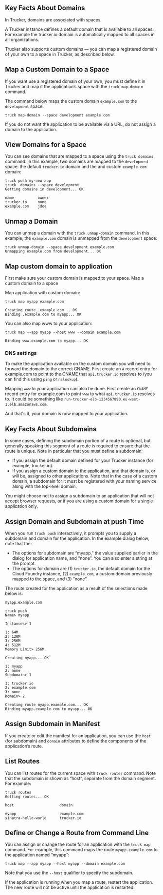 ## Key Facts About Domains
In Trucker, domains are associated with spaces.

A Trucker instance defines a default domain that is available to all spaces. For example the trucker.io domain is automatically mapped to all spaces in all organizations.

Trucker also supports custom domains — you can map a registered domain of your own to a space in Trucker, as described below.

## Map a Custom Domain to a Space

If you want use a registered domain of your own, you must define it in Trucker and map it the application’s space with the `truck map-domain` command.

The command below maps the custom domain `example.com` to the `development` space.

```
truck map-domain --space development example.com
```

If you do not want the application to be available via a URL, do not assign a domain to the application.

## View Domains for a Space

You can see domains that are mapped to a space using the `truck domains` command. In this example, two domains are mapped to the `development` space: the default `trucker.io` domain and the and custom `example.com` domain:

```
truck push my-new-app
truck  domains --space development
Getting domains in development... OK

name           owner   
trucker.io     none    
example.com    jdoe
```

## Unmap a Domain

You can unmap a domain with the `truck unmap-domain` command. In this example, the `example.com` domain is unmapped from the `development` space:

```
truck unmap-domain --space development example.com
Unmapping example.com from development... OK
```

## Map custom domain to application

First make sure your custom domain is mapped to your space. 
Map a custom domain to a space

Map application with custom domain:

```
truck map myapp example.com

Creating route .example.com... OK
Binding .example.com to myapp... OK
```

You can also map www to your application:

```
truck map --app myapp --host www --domain example.com 

Binding www.example.com to myapp... OK
```

### DNS settings

To make the application available on the custom domain you will need to forward the domain to the correct CNAME. First create an `A` record entry for example.com to point to the CNAME that `api.trucker.io` resolves to (you can find this using `ping` or `nslookup`).

Mapping `www` to your application can also be done. First create an `CNAME` record entry for example.com to point `www` to what `api.trucker.io` resolves to. It could be something like `run-trucker-elb-1234567890.eu-west-1.elb.amazonaws.com`.

And that's it, your domain is now mapped to your application.

## Key Facts About Subdomains

In some cases, defining the subdomain portion of a route is optional, but generally speaking this segment of a route is required to ensure that the route is unique. 
Note in particular that you must define a subdomain:

* If you assign the default domain defined for your Trucker instance (for example, trucker.io).
* If you assign a custom domain to the application, and that domain is, or will be, assigned to other applications. Note that in the case of a custom domain, a subdomain for it must be registered with your naming service along with the top-level domain.

You might choose not to assign a subdomain to an application that will not accept browser requests, or if you are using a custom domain for a single application only.

## Assign Domain and Subdomain at push Time

When you run `truck push` interactively, it prompts you to supply a subdomain and domain for the application. In the example dialog below, note that the:

* The options for subdomain are “myapp,” the value supplied earlier in the dialog for application name, and “none”. You can also enter a string at the prompt.
* The options for domain are (1) `trucker.io`, the default domain for the Cloud Foundry instance, (2) `example.com`, a custom domain previously mapped to the space, and (3) “none”.

The route created for the application as a result of the selections made below is:

```
myapp.example.com
```

```
truck push
Name> myapp

Instances> 1

1: 64M
2: 128M
3: 256M
4: 512M
Memory Limit> 256M

Creating myapp... OK

1: myapp
2: none
Subdomain> 1     

1: trucker.io
2: example.com
3: none
Domain> 2

Creating route myapp.example.com... OK
Binding myapp.example.com to myapp... OK
```

## Assign Subdomain in Manifest
If you create or edit the manifest for an application, you can use the `host` (for subdomain) and `domain` attributes to define the components of the application’s route.

## List Routes
You can list routes for the current space with `truck routes` command. Note that the subdomain is shown as “host”, separate from the domain segment. For example:

```
truck routes
Getting routes... OK

host                     domain

myapp                    example.com 
sinatra-hello-world      trucker.io
```

## Define or Change a Route from Command Line

You can assign or change the route for an application with the `truck map` command. For example, this command maps the route `myapp.example.com` to the application named “myapp”:

```
truck map --app myapp --host myapp --domain example.com 
```

Note that you use the `--host` qualifier to specify the subdomain.

If the application is running when you map a route, restart the application. The new route will not be active until the application is restarted.